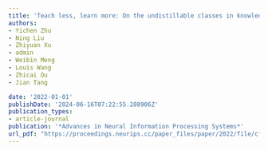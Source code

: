 ```yaml
---
title: 'Teach less, learn more: On the undistillable classes in knowledge distillation'
authors:
- Yichen Zhu
- Ning Liu
- Zhiyuan Xu
- admin
- Weibin Meng
- Louis Wang
- Zhicai Ou
- Jian Tang

date: '2022-01-01'
publishDate: '2024-06-16T07:22:55.288906Z'
publication_types:
- article-journal
publication: '*Advances in Neural Information Processing Systems*'
url_pdf: "https://proceedings.neurips.cc/paper_files/paper/2022/file/cf5c369c1bc070361477008e3f5210ed-Paper-Conference.pdf"
---
```


